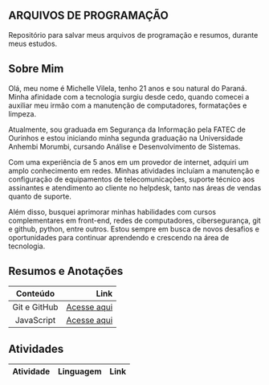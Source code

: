 ## ARQUIVOS DE PROGRAMAÇÃO

Repositório para salvar meus arquivos de programação e resumos, durante meus estudos.

## Sobre Mim

Olá, meu nome é Michelle Vilela, tenho 21 anos e sou natural do Paraná. Minha afinidade com a tecnologia surgiu desde cedo, quando comecei a auxiliar meu irmão com a manutenção de computadores, formatações e limpeza.

Atualmente, sou graduada em Segurança da Informação pela FATEC de Ourinhos e estou iniciando minha segunda graduação na Universidade Anhembi Morumbi, cursando Análise e Desenvolvimento de Sistemas.

Com uma experiência de 5 anos em um provedor de internet, adquiri um amplo conhecimento em redes. Minhas atividades incluíam a manutenção e configuração de equipamentos de telecomunicações, suporte técnico aos assinantes e atendimento ao cliente no helpdesk, tanto nas áreas de vendas quanto de suporte.

Além disso, busquei aprimorar minhas habilidades com cursos complementares em front-end, redes de computadores, cibersegurança, git e github, python, entre outros. Estou sempre em busca de novos desafios e oportunidades para continuar aprendendo e crescendo na área de tecnologia.

## Resumos e Anotações

| Conteúdo  | Link |
|:---------:|------:|
| Git e GitHub | [Acesse aqui](https://github.com/MiVilela/ARQUIVO-DE-PROGRAMACAO/blob/main/Resumo%20GIT%20e%20GITHUB)|
| JavaScript | [Acesse aqui]()

## Atividades

| Atividade | Linguagem | Link |
|:----------|-----------|-----:|
